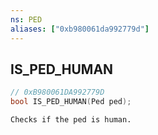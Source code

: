 ```yaml
---
ns: PED
aliases: ["0xb980061da992779d"]
---
```

## IS_PED_HUMAN

```c
// 0xB980061DA992779D
bool IS_PED_HUMAN(Ped ped);
```

```
Checks if the ped is human.
```

